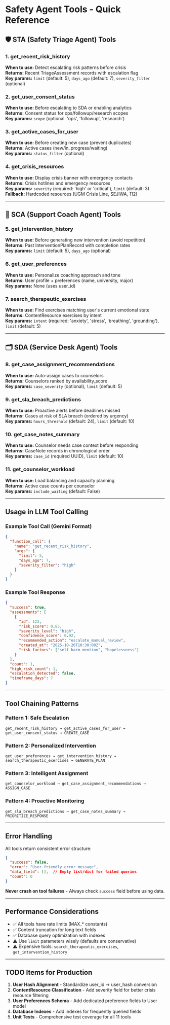 # Safety Agent Tools - Quick Reference

## 🛡️ STA (Safety Triage Agent) Tools

### 1. get_recent_risk_history
**When to use:** Detect escalating risk patterns before crisis  
**Returns:** Recent TriageAssessment records with escalation flag  
**Key params:** `limit` (default: 5), `days_ago` (default: 7), `severity_filter` (optional)

### 2. get_user_consent_status  
**When to use:** Before escalating to SDA or enabling analytics  
**Returns:** Consent status for ops/followup/research scopes  
**Key params:** `scope` (optional: 'ops', 'followup', 'research')

### 3. get_active_cases_for_user
**When to use:** Before creating new case (prevent duplicates)  
**Returns:** Active cases (new/in_progress/waiting)  
**Key params:** `status_filter` (optional)

### 4. get_crisis_resources
**When to use:** Display crisis banner with emergency contacts  
**Returns:** Crisis hotlines and emergency resources  
**Key params:** `severity` (required: 'high' or 'critical'), `limit` (default: 3)  
**Fallback:** Hardcoded resources (UGM Crisis Line, SEJIWA, 112)

---

## 💬 SCA (Support Coach Agent) Tools

### 5. get_intervention_history
**When to use:** Before generating new intervention (avoid repetition)  
**Returns:** Past InterventionPlanRecord with completion rates  
**Key params:** `limit` (default: 5), `days_ago` (optional)

### 6. get_user_preferences
**When to use:** Personalize coaching approach and tone  
**Returns:** User profile + preferences (name, university, major)  
**Key params:** None (uses user_id)

### 7. search_therapeutic_exercises
**When to use:** Find exercises matching user's current emotional state  
**Returns:** ContentResource exercises by intent  
**Key params:** `intent` (required: 'anxiety', 'stress', 'breathing', 'grounding'), `limit` (default: 5)

---

## 🗂️ SDA (Service Desk Agent) Tools

### 8. get_case_assignment_recommendations
**When to use:** Auto-assign cases to counselors  
**Returns:** Counselors ranked by availability_score  
**Key params:** `case_severity` (optional), `limit` (default: 5)

### 9. get_sla_breach_predictions
**When to use:** Proactive alerts before deadlines missed  
**Returns:** Cases at risk of SLA breach (ordered by urgency)  
**Key params:** `hours_threshold` (default: 24), `limit` (default: 10)

### 10. get_case_notes_summary
**When to use:** Counselor needs case context before responding  
**Returns:** CaseNote records in chronological order  
**Key params:** `case_id` (required UUID), `limit` (default: 10)

### 11. get_counselor_workload
**When to use:** Load balancing and capacity planning  
**Returns:** Active case counts per counselor  
**Key params:** `include_waiting` (default: False)

---

## Usage in LLM Tool Calling

### Example Tool Call (Gemini Format)
```json
{
  "function_call": {
    "name": "get_recent_risk_history",
    "args": {
      "limit": 5,
      "days_ago": 7,
      "severity_filter": "high"
    }
  }
}
```

### Example Tool Response
```json
{
  "success": true,
  "assessments": [
    {
      "id": 123,
      "risk_score": 0.85,
      "severity_level": "high",
      "confidence_score": 0.92,
      "recommended_action": "escalate_manual_review",
      "created_at": "2025-10-26T10:30:00Z",
      "risk_factors": ["self_harm_mention", "hopelessness"]
    }
  ],
  "count": 1,
  "high_risk_count": 1,
  "escalation_detected": false,
  "timeframe_days": 7
}
```

---

## Tool Chaining Patterns

### Pattern 1: Safe Escalation
```
get_recent_risk_history → get_active_cases_for_user → get_user_consent_status → CREATE_CASE
```

### Pattern 2: Personalized Intervention
```
get_user_preferences → get_intervention_history → search_therapeutic_exercises → GENERATE_PLAN
```

### Pattern 3: Intelligent Assignment
```
get_counselor_workload → get_case_assignment_recommendations → ASSIGN_CASE
```

### Pattern 4: Proactive Monitoring
```
get_sla_breach_predictions → get_case_notes_summary → PRIORITIZE_RESPONSE
```

---

## Error Handling

All tools return consistent error structure:
```json
{
  "success": false,
  "error": "User-friendly error message",
  "data_field": [],  // Empty list/dict for failed queries
  "count": 0
}
```

**Never crash on tool failures** - Always check `success` field before using data.

---

## Performance Considerations

- ✅ All tools have rate limits (MAX_* constants)
- ✅ Content truncation for long text fields
- ✅ Database query optimization with indexes
- ⚠️ Use `limit` parameters wisely (defaults are conservative)
- ⚠️ Expensive tools: `search_therapeutic_exercises`, `get_intervention_history`

---

## TODO Items for Production

1. **User Hash Alignment** - Standardize user_id → user_hash conversion
2. **ContentResource Classification** - Add severity field for better crisis resource filtering
3. **User Preferences Schema** - Add dedicated preference fields to User model
4. **Database Indexes** - Add indexes for frequently queried fields
5. **Unit Tests** - Comprehensive test coverage for all 11 tools
